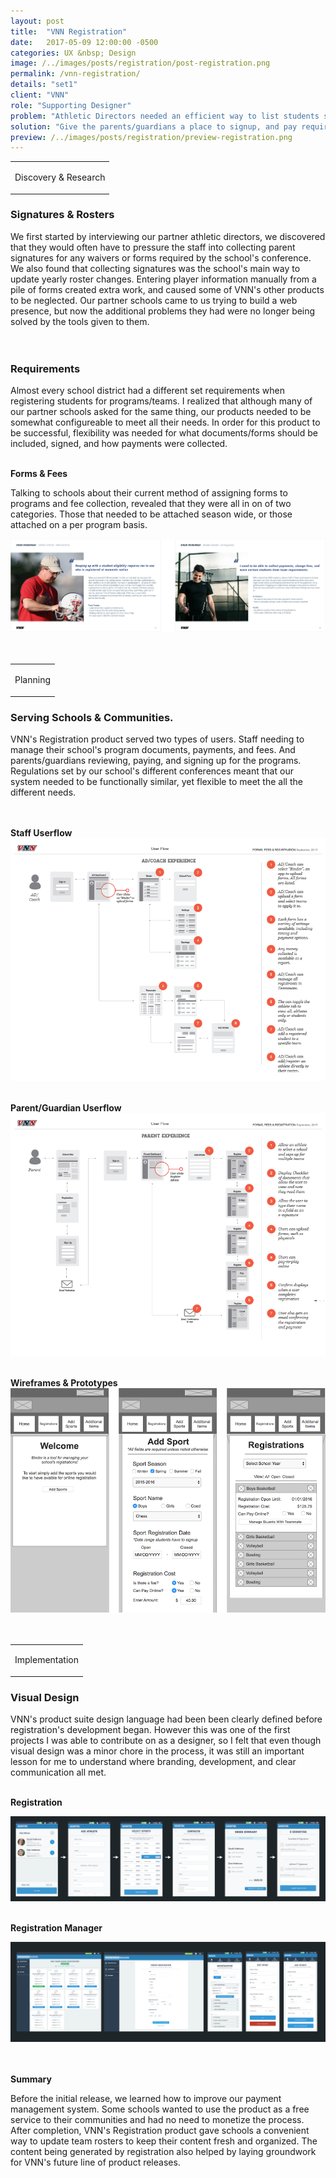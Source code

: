 ```yaml
---
layout: post
title:  "VNN Registration"
date:   2017-05-09 12:00:00 -0500
categories: UX &nbsp; Design
image: /../images/posts/registration/post-registration.png
permalink: /vnn-registration/
details: "set1"
client: "VNN"
role: "Supporting Designer"
problem: "Athletic Directors needed an efficient way to list students signed up for school programs in the current season."
solution: "Give the parents/guardians a place to signup, and pay required fees for all school programs."
preview: /../images/posts/registration/preview-registration.png
---
```

<table class="post-content-section-title">
  <tr>
    <td>
      <p class="section-title">Discovery & Research</p>
    </td>
  </tr>
</table>

### Signatures & Rosters

We first started by interviewing our partner athletic directors, we discovered that they would often have to pressure the staff into collecting parent signatures for any waivers or forms required by the school's conference. We also found that collecting signatures was the school's main way to update yearly roster changes. Entering player information manually from a pile of forms created extra work, and caused some of VNN's other products to be neglected. Our partner schools came to us trying to build a web presence, but now the additional problems they had were no longer being solved by the tools given to them.
<br>
<br>
<br>


### Requirements

Almost every school district had a different set requirements when registering students for programs/teams. I realized that although many of our partner schools asked for the same thing, our products needed to be somewhat configureable to meet all their needs. In order for this product to be successful, flexibility was needed for what documents/forms should be included, signed, and how payments were collected.
<br>
<br>

**Forms & Fees**

Talking to schools about their current method of assigning forms to programs and fee collection, revealed that they were all in on of two categories. Those that needed to be attached season wide, or those attached on a per program basis.

![Original Staff Personae](/../images/posts/registration/reg-personae.png)
<br>
<br>
<br>

<table class="post-content-section-title">
  <tr>
    <td>
      <p class="section-title">Planning</p>
    </td>
  </tr>
</table>

### Serving Schools & Communities.

VNN's Registration product served two types of users. Staff needing to manage their school's program documents, payments, and fees. And parents/guardians reviewing, paying, and signing up for the programs. Regulations set by our school's different conferences meant that our system needed to be functionally similar, yet flexible to meet the all the different needs.
<br>
<br>
<br>

**Staff Userflow**
![Original Staff Userflows](/../images/posts/registration/userflow-ad.png)
<br>
<br>

**Parent/Guardian Userflow**
![Original Parent/Guardian Userflow](/../images/posts/registration/userflow-parent.png)
<br>
<br>

**Wireframes & Prototypes**
![registration prototype2](/../images/posts/registration/reg-wire.png)
<br>
<br>
<br>

<table class="post-content-section-title">
  <tr>
    <td>
      <p class="section-title">Implementation</p>
    </td>
  </tr>
</table>

### Visual Design
VNN's product suite design language had been been clearly defined before registration's development began. However this was one of the first projects I was able to contribute on as a designer, so I felt that even though visual design was a minor chore in the process, it was still an important lesson for me to understand where branding, development, and clear communication all met.
<br>
<br>

**Registration**

![registration prototype2](/../images/posts/registration/reg-design.png)
<br>
<br>

**Registration Manager**

![Registration Manager Design Examples](/../images/posts/registration/reg-man-designs.png)
<br>
<br>
<br>

**Summary**

Before the initial release, we learned how to improve our payment management system. Some schools wanted to use the product as a free service to their communities and had no need to monetize the process. After completion, VNN's Registration product gave schools a convenient way to update team rosters to keep their content fresh and organized. The content being generated by registration also helped by laying groundwork for VNN's future line of product releases.
<br>
<br>
<br>

